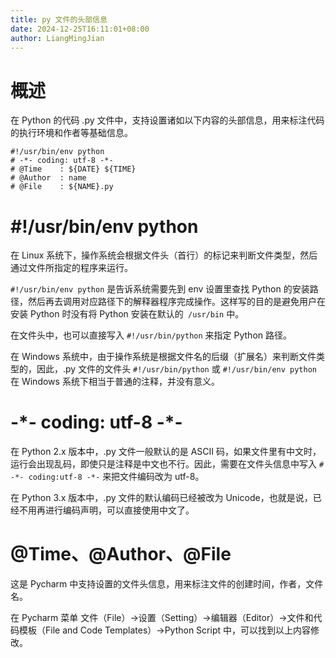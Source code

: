 ```yaml
---
title: py 文件的头部信息
date: 2024-12-25T16:11:01+08:00
author: LiangMingJian
---
```


# 概述

在 Python 的代码 .py 文件中，支持设置诸如以下内容的头部信息，用来标注代码的执行环境和作者等基础信息。

```
#!/usr/bin/env python
# -*- coding: utf-8 -*-
# @Time    : ${DATE} ${TIME}
# @Author  : name
# @File    : ${NAME}.py
```

# #!/usr/bin/env python

在 Linux 系统下，操作系统会根据文件头（首行）的标记来判断文件类型，然后通过文件所指定的程序来运行。

`#!/usr/bin/env python` 是告诉系统需要先到 env 设置里查找 Python 的安装路径，然后再去调用对应路径下的解释器程序完成操作。这样写的目的是避免用户在安装 Python 时没有将 Python 安装在默认的` /usr/bin` 中。

在文件头中，也可以直接写入 `#!/usr/bin/python` 来指定 Python 路径。

在 Windows 系统中，由于操作系统是根据文件名的后缀（扩展名）来判断文件类型的，因此，.py 文件的文件头 `#!/usr/bin/python` 或 `#!/usr/bin/env python` 在 Windows 系统下相当于普通的注释，并没有意义。

# -\*- coding: utf-8 -\*-

在 Python 2.x 版本中，.py 文件一般默认的是 ASCII 码，如果文件里有中文时，运行会出现乱码，即使只是注释是中文也不行。因此，需要在文件头信息中写入 `# -*- coding:utf-8 -*-` 来把文件编码改为 utf-8。

在 Python 3.x 版本中，.py 文件的默认编码已经被改为 Unicode，也就是说，已经不用再进行编码声明，可以直接使用中文了。

# @Time、@Author、@File

这是 Pycharm 中支持设置的文件头信息，用来标注文件的创建时间，作者，文件名。

在 Pycharm 菜单 文件（File）->设置（Setting）->编辑器（Editor）->文件和代码模板（File and Code Templates）->Python Script 中，可以找到以上内容修改。
